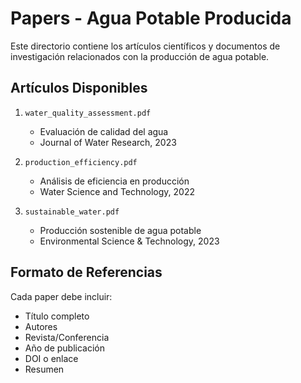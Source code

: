 # Papers - Agua Potable Producida

Este directorio contiene los artículos científicos y documentos de investigación relacionados con la producción de agua potable.

## Artículos Disponibles

1. `water_quality_assessment.pdf`
   - Evaluación de calidad del agua
   - Journal of Water Research, 2023

2. `production_efficiency.pdf`
   - Análisis de eficiencia en producción
   - Water Science and Technology, 2022

3. `sustainable_water.pdf`
   - Producción sostenible de agua potable
   - Environmental Science & Technology, 2023

## Formato de Referencias

Cada paper debe incluir:
- Título completo
- Autores
- Revista/Conferencia
- Año de publicación
- DOI o enlace
- Resumen 